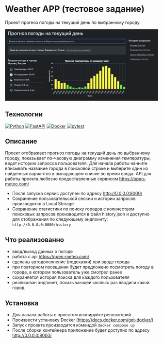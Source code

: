 # Weather APP (тестовое задание)

Проект прогноз погоды на текущий день по выбранному городу.

![app.png](app.png)

## Технологии

[![Python](https://img.shields.io/badge/-Python-3776AB?style=flat&logo=python&logoColor=white)](https://www.python.org/) [![FastAPI](https://img.shields.io/badge/-FastAPI-005571?style=flat&logo=fastapi)](https://fastapi.tiangolo.com/)
[![Docker](https://img.shields.io/badge/-Docker-2496ED?style=flat&logo=docker&logoColor=white)](https://www.docker.com/) [![pytest](https://img.shields.io/badge/-pytest-white?style=flat&logo=pytest)](https://docs.pytest.org/en/latest/) 
## Описание

Проект отображает прогноз погоды на текущий день по выбранному городу, показывает по-часовую диаграмму изменения температуры, ведет историю запросов пользователя.
Для начала работы начните вписывать название города в поисковой строке и выберите один из найденных вариантов в выпадающем списке во время ввода.
API для работы проекта любезно предоставленные сервисом https://open-meteo.com/

- После запуска сервис доступен по адресу http://0.0.0.0:8000/
- Сохранение пользовательской сессии и истории запросов производится в Local Storage
- Сохранение статистики по поиску городов с количеством поисковых запросов производится в файл history.json и доступно для отображения по следующему эндпоинту:
```http://0.0.0.0:8000/history```

## Что реализованно
- ввод/вывод данных о погоде
- работа с api https://open-meteo.com/
- сделаны автодополнение (подсказки) при вводе города
- при повторном посещении будет предложено посмотреть погоду в городе, в котором пользователь уже смотрел ранее
- сохраняется история поиска для каждого пользователя
- реализован эндпоинт, показывающей сколько раз вводили какой город

## Установка
- Для начала работы с проектом клонируйте репозиторий
- Произвести установку Docker (https://docs.docker.com/get-docker/)
- Запуск проекта производится командой ```docker compose up```
- После сборки контейнера приложение будет доступно по адресу http://0.0.0.0:8000/
